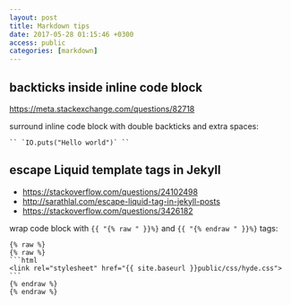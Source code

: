 ```yaml
---
layout: post
title: Markdown tips
date: 2017-05-28 01:15:46 +0300
access: public
categories: [markdown]
---
```


<!-- more -->

## backticks inside inline code block

<https://meta.stackexchange.com/questions/82718>

surround inline code block with double backticks and extra spaces:

    `` `IO.puts("Hello world")` ``

## escape Liquid template tags in Jekyll

- <https://stackoverflow.com/questions/24102498>
- <http://sarathlal.com/escape-liquid-tag-in-jekyll-posts>
- <https://stackoverflow.com/questions/3426182>

wrap code block with `{{ "{% raw " }}%}` and `{{ "{% endraw " }}%}` tags:

    {% raw %}
    {% raw %}
    ```html
    <link rel="stylesheet" href="{{ site.baseurl }}public/css/hyde.css">
    ```
    {% endraw %}
    {% endraw %}
